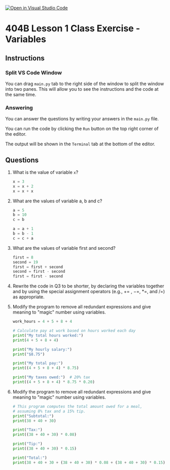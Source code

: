 [![Open in Visual Studio Code](https://classroom.github.com/assets/open-in-vscode-718a45dd9cf7e7f842a935f5ebbe5719a5e09af4491e668f4dbf3b35d5cca122.svg)](https://classroom.github.com/online_ide?assignment_repo_id=13318831&assignment_repo_type=AssignmentRepo)
# 404B Lesson 1 Class Exercise - Variables

## Instructions

### Split VS Code Window

You can drag `main.py` tab to the right side of the window to split the window into two panes. This will allow you to see the instructions and the code at the same time.

### Answering

You can answer the questions by writing your answers in the `main.py` file.

You can run the code by clicking the `Run` button on the top right corner of the editor.

The output will be shown in the `Terminal` tab at the bottom of the editor.

## Questions

1. What is the value of variable `x`?

   ```python
   x = 3
   x = x + 2
   x = x + x
   ```

2. What are the values of variable a, b and c?

    ```python
    a = 5
    b = 10
    c = b

    a = a + 1
    b = b - 1
    c = c + a
    ```

3. What are the values of variable first and second?

    ```python
    first = 8
    second = 19
    first = first + second
    second = first - second
    first = first - second
    ```

4. Rewrite the code in Q3 to be shorter, by declaring the variables together and by using the special assignment operators (e.g., += , −=, *=, and /=) as appropriate.

5. Modify the program to remove all redundant expressions and give meaning to "magic" number using variables.

    ```python
    work_hours = 4 + 5 + 8 + 4

    # Calculate pay at work based on hours worked each day
    print("My total hours worked:")
    print(4 + 5 + 8 + 4)

    print("My hourly salary:")
    print("$8.75")

    print("My total pay:")
    print((4 + 5 + 8 + 4) * 8.75)

    print("My taxes owed:")  # 20% tax
    print((4 + 5 + 8 + 4) * 8.75 * 0.20)
    ```

6. Modify the program to remove all redundant expressions and give meaning to "magic" number using variables.

    ```python
    # This program computes the total amount owed for a meal,
    # assuming 8% tax and a 15% tip.
    print("Subtotal:")
    print(38 + 40 + 30)
    
    print("Tax:")
    print((38 + 40 + 30) * 0.08)
    
    print("Tip:")
    print((38 + 40 + 30) * 0.15)
    
    print("Total:")
    print(38 + 40 + 30 + (38 + 40 + 30) * 0.08 + (38 + 40 + 30) * 0.15)
    ```
